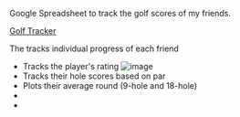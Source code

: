 Google Spreadsheet to track the golf scores of my friends.

[Golf Tracker](https://docs.google.com/spreadsheets/d/1-UuXrx3pnWoeeiqAMxPN1uJgUaPxBWK3X6odDJyIv1k/edit#gid=1193067924)

The tracks individual progress of each friend
  - Tracks the player's rating
    ![image](https://user-images.githubusercontent.com/84108349/150244120-de26b8eb-9195-4268-b6bc-91c3ca6d2d12.png)
  - Tracks their hole scores based on par
  - Plots their average round (9-hole and 18-hole)
  - 
  - 

